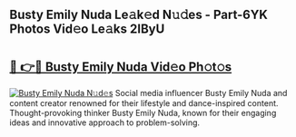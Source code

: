 ## Busty Emily Nuda Le𝚊k𝚎d N𝚞𝚍es - Part-6YK Photos Vid𝚎o Le𝚊ks 2IByU

# <h2><a href="http://fbfz54c.evod.top/?m=Busty+Emily+Nuda">🔗 👉🔴 Busty Emily Nuda Vid𝚎o Ph𝚘t𝚘s</a></h2>

[![Busty Emily Nuda N𝚞d𝚎s](https://i.imgur.com/8V9OHl7.gif)](http://fbfz54c.evod.top/?m=Busty+Emily+Nuda)
Social media influencer Busty Emily Nuda and content creator renowned for their lifestyle and dance-inspired content. Thought-provoking thinker Busty Emily Nuda, known for their engaging ideas and innovative approach to problem-solving. 
